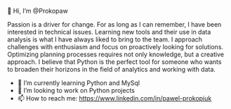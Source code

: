 👋 Hi, I’m @Prokopaw

Passion is a driver for change. For as long as I can remember, I have been interested in technical issues. Learning new tools and their use in data       analysis is what I have always liked to bring to the team. I approach challenges with enthusiasm and focus on proactively looking for solutions. Optimizing planning processes requires not only knowledge, but a creative approach. I believe that Python is the perfect tool for someone who wants to broaden their horizons in the field of analytics and working with data. 

 - 🌱 I’m currently learning Python and MySql
 - 💞️ I’m looking to work on Python projects
 - 📫 How to reach me: https://www.linkedin.com/in/pawel-prokopiuk

<!---
Prokopaw/Prokopaw is a ✨ special ✨ repository because its `README.md` (this file) appears on your GitHub profile.
You can click the Preview link to take a look at your changes.
--->
